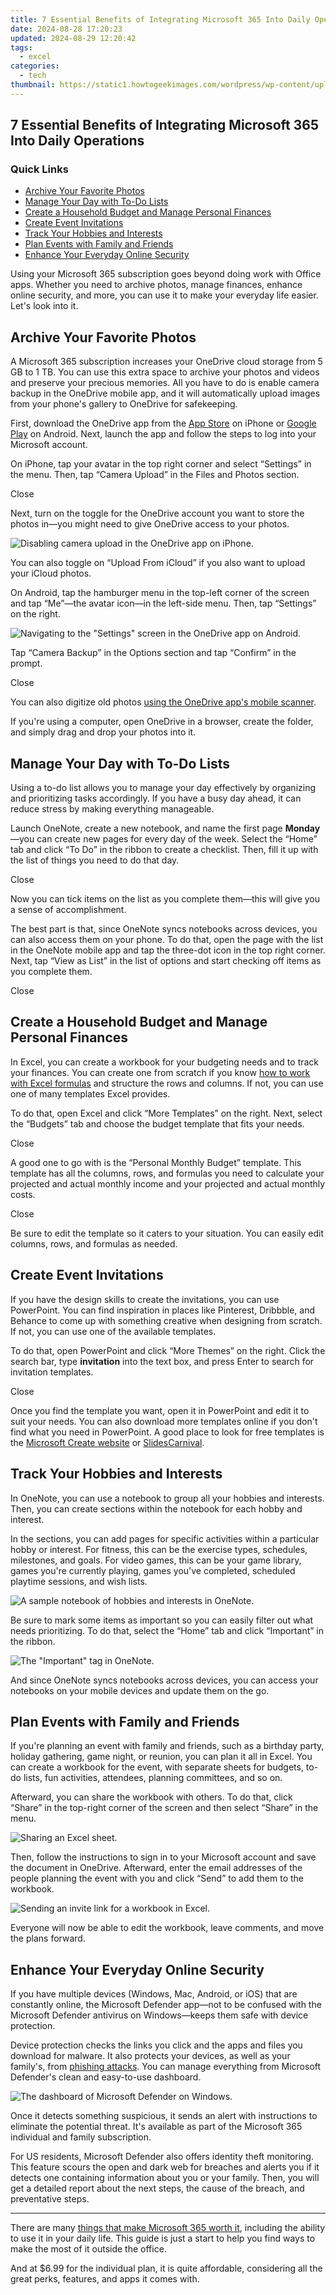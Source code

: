 ```yaml
---
title: 7 Essential Benefits of Integrating Microsoft 365 Into Daily Operations
date: 2024-08-28 17:20:23
updated: 2024-08-29 12:20:42
tags:
  - excel
categories:
  - tech
thumbnail: https://static1.howtogeekimages.com/wordpress/wp-content/uploads/2024/07/woman-in-a-park-editing-a-birthday-invitation-using-microsoft-word.jpg
---
```


## 7 Essential Benefits of Integrating Microsoft 365 Into Daily Operations

### Quick Links

* [Archive Your Favorite Photos](https://eaxpv-info.techidaily.com/new-in-2024-how-to-gauge-if-an-mcn-is-right-for-your-youtube-journey/)
* [Manage Your Day with To-Do Lists](https://unlock-android.techidaily.com/how-to-lock-apps-on-honor-magic-5-lite-to-protect-your-individual-information-by-drfone-android/)
* [Create a Household Budget and Manage Personal Finances](https://digital-screen-recording.techidaily.com/the-ultimate-key-to-capturing-and-preserving-your-favorite-streamed-shows/)
* [Create Event Invitations](https://sim-unlock.techidaily.com/in-2024-how-to-check-if-your-nubia-red-magic-9-pro-is-unlocked-by-drfone-android/)
* [Track Your Hobbies and Interests](https://extra-lessons.techidaily.com/color-your-skies-dji-mini-2-and-air-2s-luts-complimentary-offer/)
* [Plan Events with Family and Friends](https://pokemon-go-android.techidaily.com/in-2024-catch-or-beat-sleeping-snorlax-on-pokemon-go-for-poco-x5-drfone-by-drfone-virtual-android/)
* [Enhance Your Everyday Online Security](https://facebook-clips.techidaily.com/new-mastering-sales-select-from-these-top-15-facebook-analytics-pros/)

 Using your Microsoft 365 subscription goes beyond doing work with Office apps. Whether you need to archive photos, manage finances, enhance online security, and more, you can use it to make your everyday life easier. Let's look into it.

##  Archive Your Favorite Photos

 A Microsoft 365 subscription increases your OneDrive cloud storage from 5 GB to 1 TB. You can use this extra space to archive your photos and videos and preserve your precious memories. All you have to do is enable camera backup in the OneDrive mobile app, and it will automatically upload images from your phone's gallery to OneDrive for safekeeping.

 First, download the OneDrive app from the [App Store](https://apps.apple.com/us/app/microsoft-onedrive/id477537958) on iPhone or [Google Play](https://www.anrdoezrs.net/links/3607085/type/dlg/sid/UUhtgUeUpU2003947/https://play.google.com/store/apps/details?id=com.microsoft.skydrive&hl=en) on Android. Next, launch the app and follow the steps to log into your Microsoft account.

 On iPhone, tap your avatar in the top right corner and select “Settings” in the menu. Then, tap “Camera Upload” in the Files and Photos section.

Close 

 Next, turn on the toggle for the OneDrive account you want to store the photos in—you might need to give OneDrive access to your photos.

![Disabling camera upload in the OneDrive app on iPhone.](https://static1.howtogeekimages.com/wordpress/wp-content/uploads/2024/07/turn-on-camera-upload-iphone.PNG) 

 You can also toggle on “Upload From iCloud” if you also want to upload your iCloud photos.

 On Android, tap the hamburger menu in the top-left corner of the screen and tap “Me”—the avatar icon—in the left-side menu. Then, tap “Settings” on the right.

![Navigating to the "Settings" screen in the OneDrive app on Android.](https://static1.howtogeekimages.com/wordpress/wp-content/uploads/2024/07/open-settings-onedrive-android.jpg) 

 Tap “Camera Backup” in the Options section and tap “Confirm” in the prompt.

Close 

 You can also digitize old photos [using the OneDrive app's mobile scanner](https://visual-screen-recording.techidaily.com/in-2024-professional-gamcapture-tools-and-tactics-for-quality-content/).

 If you're using a computer, open OneDrive in a browser, create the folder, and simply drag and drop your photos into it.

##  Manage Your Day with To-Do Lists

 Using a to-do list allows you to manage your day effectively by organizing and prioritizing tasks accordingly. If you have a busy day ahead, it can reduce stress by making everything manageable.

 Launch OneNote, create a new notebook, and name the first page **Monday**—you can create new pages for every day of the week. Select the “Home” tab and click “To Do” in the ribbon to create a checklist. Then, fill it up with the list of things you need to do that day.

Close 

 Now you can tick items on the list as you complete them—this will give you a sense of accomplishment.

 The best part is that, since OneNote syncs notebooks across devices, you can also access them on your phone. To do that, open the page with the list in the OneNote mobile app and tap the three-dot icon in the top right corner. Next, tap “View as List” in the list of options and start checking off items as you complete them.

Close 

##  Create a Household Budget and Manage Personal Finances

 In Excel, you can create a workbook for your budgeting needs and to track your finances. You can create one from scratch if you know [how to work with Excel formulas](https://youtube-docs.techidaily.com/n-2024-automate-playlist-retrieval-from-youtube-directly/) and structure the rows and columns. If not, you can use one of many templates Excel provides.

 To do that, open Excel and click “More Templates” on the right. Next, select the “Budgets” tab and choose the budget template that fits your needs.

Close 

 A good one to go with is the “Personal Monthly Budget” template. This template has all the columns, rows, and formulas you need to calculate your projected and actual monthly income and your projected and actual monthly costs.

Close 

 Be sure to edit the template so it caters to your situation. You can easily edit columns, rows, and formulas as needed.

##  Create Event Invitations

 If you have the design skills to create the invitations, you can use PowerPoint. You can find inspiration in places like Pinterest, Dribbble, and Behance to come up with something creative when designing from scratch. If not, you can use one of the available templates.

 To do that, open PowerPoint and click “More Themes” on the right. Click the search bar, type **invitation** into the text box, and press Enter to search for invitation templates.

Close 

 Once you find the template you want, open it in PowerPoint and edit it to suit your needs. You can also download more templates online if you don't find what you need in PowerPoint. A good place to look for free templates is the [Microsoft Create website](https://create.microsoft.com/en-us/templates/invitations) or [SlidesCarnival](https://www.slidescarnival.com/).

##  Track Your Hobbies and Interests

 In OneNote, you can use a notebook to group all your hobbies and interests. Then, you can create sections within the notebook for each hobby and interest.

 In the sections, you can add pages for specific activities within a particular hobby or interest. For fitness, this can be the exercise types, schedules, milestones, and goals. For video games, this can be your game library, games you're currently playing, games you've completed, scheduled playtime sessions, and wish lists.

![A sample notebook of hobbies and interests in OneNote.](https://static1.howtogeekimages.com/wordpress/wp-content/uploads/2024/07/hobbies-interests-checklist-onenote.png) 

 Be sure to mark some items as important so you can easily filter out what needs prioritizing. To do that, select the “Home” tab and click “Important” in the ribbon.

![The "Important" tag in OneNote.](https://static1.howtogeekimages.com/wordpress/wp-content/uploads/2024/07/important-tag-onenote.png) 

 And since OneNote syncs notebooks across devices, you can access your notebooks on your mobile devices and update them on the go.

##  Plan Events with Family and Friends

 If you're planning an event with family and friends, such as a birthday party, holiday gathering, game night, or reunion, you can plan it all in Excel. You can create a workbook for the event, with separate sheets for budgets, to-do lists, fun activities, attendees, planning committees, and so on.

 Afterward, you can share the workbook with others. To do that, click “Share” in the top-right corner of the screen and then select “Share” in the menu.

![Sharing an Excel sheet.](https://static1.howtogeekimages.com/wordpress/wp-content/uploads/2024/07/share-excel-workbook.png) 

 Then, follow the instructions to sign in to your Microsoft account and save the document in OneDrive. Afterward, enter the email addresses of the people planning the event with you and click “Send” to add them to the workbook.

![Sending an invite link for a workbook in Excel.](https://static1.howtogeekimages.com/wordpress/wp-content/uploads/2024/07/sending-invite-excel-workbook.png) 

 Everyone will now be able to edit the workbook, leave comments, and move the plans forward.

##  Enhance Your Everyday Online Security

 If you have multiple devices (Windows, Mac, Android, or iOS) that are constantly online, the Microsoft Defender app—not to be confused with the Microsoft Defender antivirus on Windows—keeps them safe with device protection.

 Device protection checks the links you click and the apps and files you download for malware. It also protects your devices, as well as your family's, from [phishing attacks](https://visual-screen-recording.techidaily.com/updated-in-2024-the-essential-filmmakers-toolkit-a-guide-to-audio-recording/). You can manage everything from Microsoft Defender's clean and easy-to-use dashboard.

![The dashboard of Microsoft Defender on Windows.](https://static1.howtogeekimages.com/wordpress/wp-content/uploads/2024/07/microsoft-defender-app-windows.jpg) 

 Once it detects something suspicious, it sends an alert with instructions to eliminate the potential threat. It's available as part of the Microsoft 365 individual and family subscription.

 For US residents, Microsoft Defender also offers identity theft monitoring. This feature scours the open and dark web for breaches and alerts you if it detects one containing information about you or your family. Then, you will get a detailed report about the next steps, the cause of the breach, and preventative steps.

---

 There are many [things that make Microsoft 365 worth it](https://location-social.techidaily.com/how-to-change-your-honor-90-location-on-life360-without-anyone-knowing-drfone-by-drfone-virtual-android/), including the ability to use it in your daily life. This guide is just a start to help you find ways to make the most of it outside the office.

 And at $6.99 for the individual plan, it is quite affordable, considering all the great perks, features, and apps it comes with.

<ins class="adsbygoogle"
     style="display:block"
     data-ad-format="autorelaxed"
     data-ad-client="ca-pub-7571918770474297"
     data-ad-slot="1223367746"></ins>



<ins class="adsbygoogle"
     style="display:block"
     data-ad-client="ca-pub-7571918770474297"
     data-ad-slot="8358498916"
     data-ad-format="auto"
     data-full-width-responsive="true"></ins>
